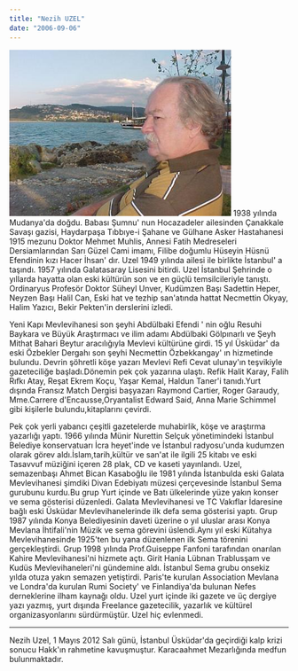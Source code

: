 ```yaml
---
title: "Nezih UZEL"
date: "2006-09-06"
---
```


![Nezih Uzel - Sapanca](../uploads/2006/09/nezihuzel.jpg) 1938 yılında Mudanya'da doğdu. Babası Şumnu' nun Hocazadeler ailesinden Çanakkale Savaşı gazisi, Haydarpaşa Tıbbıye-i Şahane ve Gülhane Asker Hastahanesi 1915 mezunu Doktor Mehmet Muhlis, Annesi Fatih Medreseleri Dersiamlarından Sarı Güzel Cami imamı, Filibe doğumlu Hüseyin Hüsnü Efendinin kızı Hacer İhsan' dır. Uzel 1949 yılında ailesi ile birlikte İstanbul' a taşındı. 1957 yılında Galatasaray Lisesini bitirdi. Uzel İstanbul Şehrinde o yıllarda hayatta olan eski kültürün son ve en güçlü temsilcileriyle tanıştı. Ordinaryus Profesör Doktor Süheyl Unver, Kudümzen Başı Sadettin Heper, Neyzen Başı Halil Can, Eski hat ve tezhip san'atında hattat Necmettin Okyay, Halim Yazıcı, Bekir Pekten'in derslerini izledi.

Yeni Kapı Mevlevihanesi son şeyhi Abdülbaki Efendi ' nin oğlu Resuhi Baykara ve Büyük Araştırmacı ve ilim adamı Abdülbaki Gölpınarlı ve Şeyh Mithat Bahari Beytur aracılığıyla Mevlevi kültürüne girdi. 15 yıl Üsküdar' da eski Özbekler Dergahı son şeyhi Necmettin Özbekkangay' ın hizmetinde bulundu. Devrin şöhretli köşe yazarı Mevlevi Refi Cevat ulunay'ın teşvikiyle gazeteciliğe başladı.Dönemin pek çok yazarına ulaştı. Refik Halit Karay, Falih Rıfkı Atay, Reşat Ekrem Koçu, Yaşar Kemal, Haldun Taner'i tanıdı.Yurt dışında Fransız Match Dergisi başyazarı Raymond Cartier, Roger Garaudy, Mme.Carrere d'Encausse,Oryantalist Edward Said, Anna Marie Schimmel gibi kişilerle bulundu,kitaplarını çevirdi.

Pek çok yerli yabancı çeşitli gazetelerde muhabirlik, köşe ve araştırma yazarlığı yaptı. 1966 yılında Münir Nurettin Selçuk yönetimindeki İstanbul Belediye konservatuarı İcra heyet'inde ve İstanbul radyosu'unda kudumzen olarak görev aldı.İslam,tarih,kültür ve san'at ile ilgili 25 kitabı ve eski Tasavvuf müziğini içeren 28 plak, CD ve kaseti yayınlandı. Uzel, semazenbaşı Ahmet Bican Kasaboğlu ile 1981 yılında İstanbulda eski Galata Mevlevihanesi şimdiki Divan Edebiyatı müzesi çerçevesinde İstanbul Sema gurubunu kurdu.Bu grup Yurt içinde ve Batı ülkelerinde yüze yakın konser ve sema gösterisi düzenledi. Galata Mevlevihanesi ve TC Vakıflar İdaresine bağlı eski Üsküdar Mevlevihanelerinde ilk defa sema gösterisi yaptı. Grup 1987 yılında Konya Belediyesinin daveti üzerine o yıl uluslar arası Konya Mevlana İhtifali'nin Müzik ve sema görevini üslendi.Aynı yıl eski Kütahya Mevlevihanesinde 1925'ten bu yana düzenlenen ilk Sema törenini gerçekleştirdi. Grup 1998 yılında Prof.Guiseppe Fanfoni tarafından onarılan Kahire Mevlevihanesi'ni hizmete açtı. Girit Hania Lübnan Trablusşam ve Kudüs Mevlevihaneleri'ni gündemine aldı. İstanbul Sema grubu onsekiz yılda otuza yakın semazen yetiştirdi. Paris'te kurulan Association Mevlana ve Londra'da kurulan Rumi Society' ve Finlandiya'da bulunan Nefes derneklerine ilham kaynağı oldu. Uzel yurt içinde iki gazete ve üç dergiye yazı yazmış, yurt dışında Freelance gazetecilik, yazarlık ve kültürel organizasyonlarını sürdürmüştür. Uzel hiç evlenmedi.

---

Nezih Uzel, 1 Mayıs 2012 Salı günü, İstanbul Üsküdar'da geçirdiği kalp krizi sonucu Hakk'ın rahmetine kavuşmuştur. Karacaahmet Mezarlığında medfun bulunmaktadır.
